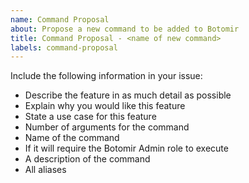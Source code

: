 ```yaml
---
name: Command Proposal
about: Propose a new command to be added to Botomir
title: Command Proposal - <name of new command>
labels: command-proposal
---
```


Include the following information in your issue:
- Describe the feature in as much detail as possible
- Explain why you would like this feature
- State a use case for this feature
- Number of arguments for the command
- Name of the command
- If it will require the Botomir Admin role to execute
- A description of the command
- All aliases
